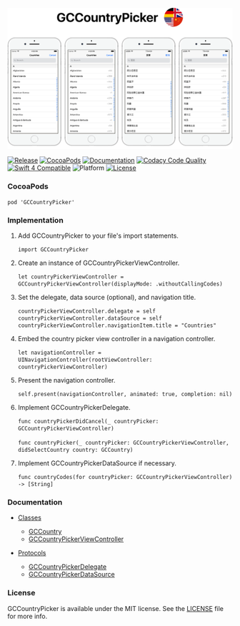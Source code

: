 ![banner](Resources/README/Assets/Banner.png)

[![Release](https://img.shields.io/github/release/graycampbell/GCCountryPicker.svg)](https://github.com/graycampbell/GCCountryPicker/releases/latest)
[![CocoaPods](https://img.shields.io/cocoapods/v/GCCountryPicker.svg)](https://cocoapods.org/pods/GCCountryPicker)
[![Documentation](https://img.shields.io/badge/docs-100%25-brightgreen.svg)](https://graycampbell.github.io/GCCountryPicker)
[![Codacy Code Quality](https://img.shields.io/codacy/grade/99eca2221a994d43954c30138416c249.svg)](https://www.codacy.com/app/graycampbell/GCCountryPicker?utm_source=github.com&amp;utm_medium=referral&amp;utm_content=graycampbell/GCCountryPicker&amp;utm_campaign=Badge_Grade)
[![Swift 4 Compatible](https://img.shields.io/badge/Swift_4-compatible-4BC51D.svg?style=flat)](https://developer.apple.com/swift)
![Platform](https://img.shields.io/cocoapods/p/GCCountryPicker.svg?style=flat)
[![License](https://img.shields.io/cocoapods/l/GCCountryPicker.svg)](https://github.com/graycampbell/GCCountryPicker/blob/master/LICENSE)

### CocoaPods

```
pod 'GCCountryPicker'
```

### Implementation

1. Add GCCountryPicker to your file's import statements.

    ```
    import GCCountryPicker
    ```

2. Create an instance of GCCountryPickerViewController.

    ```
    let countryPickerViewController = GCCountryPickerViewController(displayMode: .withoutCallingCodes)
    ```

3. Set the delegate, data source (optional), and navigation title.

    ```
    countryPickerViewController.delegate = self
    countryPickerViewController.dataSource = self
    countryPickerViewController.navigationItem.title = "Countries"
    ```

4. Embed the country picker view controller in a navigation controller.

    ```
    let navigationController = UINavigationController(rootViewController: countryPickerViewController)
    ```

5. Present the navigation controller.

    ```
    self.present(navigationController, animated: true, completion: nil)
    ```

6. Implement GCCountryPickerDelegate.

    ```
    func countryPickerDidCancel(_ countryPicker: GCCountryPickerViewController)
    
    func countryPicker(_ countryPicker: GCCountryPickerViewController, didSelectCountry country: GCCountry)
    ```

7. Implement GCCountryPickerDataSource if necessary.

    ```
    func countryCodes(for countryPicker: GCCountryPickerViewController) -> [String]
    ```

### Documentation

- [Classes](https://graycampbell.github.io/GCCountryPicker/Classes.html)
  - [GCCountry](https://graycampbell.github.io/GCCountryPicker/Classes/GCCountry.html)
  - [GCCountryPickerViewController](https://graycampbell.github.io/GCCountryPicker/Classes/GCCountryPickerViewController.html)

- [Protocols](https://graycampbell.github.io/GCCountryPicker/Protocols.html)
  - [GCCountryPickerDelegate](https://graycampbell.github.io/GCCountryPicker/Protocols/GCCountryPickerDelegate.html)
  - [GCCountryPickerDataSource](https://graycampbell.github.io/GCCountryPicker/Protocols/GCCountryPickerDataSource.html)

### License

GCCountryPicker is available under the MIT license. See the [LICENSE](https://github.com/graycampbell/GCCountryPicker/blob/master/LICENSE) file for more info.

